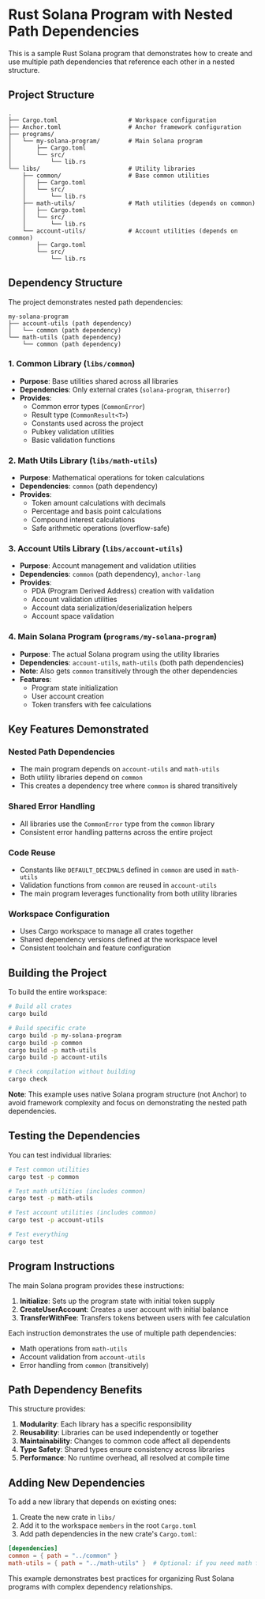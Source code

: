 # Rust Solana Program with Nested Path Dependencies

This is a sample Rust Solana program that demonstrates how to create and use multiple path dependencies that reference each other in a nested structure.

## Project Structure

```
.
├── Cargo.toml                    # Workspace configuration
├── Anchor.toml                   # Anchor framework configuration
├── programs/
│   └── my-solana-program/        # Main Solana program
│       ├── Cargo.toml
│       └── src/
│           └── lib.rs
└── libs/                         # Utility libraries
    ├── common/                   # Base common utilities
    │   ├── Cargo.toml
    │   └── src/
    │       └── lib.rs
    ├── math-utils/               # Math utilities (depends on common)
    │   ├── Cargo.toml
    │   └── src/
    │       └── lib.rs
    └── account-utils/            # Account utilities (depends on common)
        ├── Cargo.toml
        └── src/
            └── lib.rs
```

## Dependency Structure

The project demonstrates nested path dependencies:

```
my-solana-program
├── account-utils (path dependency)
│   └── common (path dependency)
└── math-utils (path dependency)
    └── common (path dependency)
```

### 1. Common Library (`libs/common`)
- **Purpose**: Base utilities shared across all libraries
- **Dependencies**: Only external crates (`solana-program`, `thiserror`)
- **Provides**: 
  - Common error types (`CommonError`)
  - Result type (`CommonResult<T>`)
  - Constants used across the project
  - Pubkey validation utilities
  - Basic validation functions

### 2. Math Utils Library (`libs/math-utils`)
- **Purpose**: Mathematical operations for token calculations
- **Dependencies**: `common` (path dependency)
- **Provides**:
  - Token amount calculations with decimals
  - Percentage and basis point calculations
  - Compound interest calculations
  - Safe arithmetic operations (overflow-safe)

### 3. Account Utils Library (`libs/account-utils`)
- **Purpose**: Account management and validation utilities
- **Dependencies**: `common` (path dependency), `anchor-lang`
- **Provides**:
  - PDA (Program Derived Address) creation with validation
  - Account validation utilities
  - Account data serialization/deserialization helpers
  - Account space validation

### 4. Main Solana Program (`programs/my-solana-program`)
- **Purpose**: The actual Solana program using the utility libraries
- **Dependencies**: `account-utils`, `math-utils` (both path dependencies)
- **Note**: Also gets `common` transitively through the other dependencies
- **Features**:
  - Program state initialization
  - User account creation
  - Token transfers with fee calculations

## Key Features Demonstrated

### Nested Path Dependencies
- The main program depends on `account-utils` and `math-utils`
- Both utility libraries depend on `common`
- This creates a dependency tree where `common` is shared transitively

### Shared Error Handling
- All libraries use the `CommonError` type from the `common` library
- Consistent error handling patterns across the entire project

### Code Reuse
- Constants like `DEFAULT_DECIMALS` defined in `common` are used in `math-utils`
- Validation functions from `common` are reused in `account-utils`
- The main program leverages functionality from both utility libraries

### Workspace Configuration
- Uses Cargo workspace to manage all crates together
- Shared dependency versions defined at the workspace level
- Consistent toolchain and feature configuration

## Building the Project

To build the entire workspace:

```bash
# Build all crates
cargo build

# Build specific crate
cargo build -p my-solana-program
cargo build -p common
cargo build -p math-utils
cargo build -p account-utils

# Check compilation without building
cargo check
```

**Note**: This example uses native Solana program structure (not Anchor) to avoid framework complexity and focus on demonstrating the nested path dependencies.

## Testing the Dependencies

You can test individual libraries:

```bash
# Test common utilities
cargo test -p common

# Test math utilities (includes common)
cargo test -p math-utils

# Test account utilities (includes common)
cargo test -p account-utils

# Test everything
cargo test
```

## Program Instructions

The main Solana program provides these instructions:

1. **Initialize**: Sets up the program state with initial token supply
2. **CreateUserAccount**: Creates a user account with initial balance
3. **TransferWithFee**: Transfers tokens between users with fee calculation

Each instruction demonstrates the use of multiple path dependencies:
- Math operations from `math-utils`
- Account validation from `account-utils`
- Error handling from `common` (transitively)

## Path Dependency Benefits

This structure provides:

1. **Modularity**: Each library has a specific responsibility
2. **Reusability**: Libraries can be used independently or together
3. **Maintainability**: Changes to common code affect all dependents
4. **Type Safety**: Shared types ensure consistency across libraries
5. **Performance**: No runtime overhead, all resolved at compile time

## Adding New Dependencies

To add a new library that depends on existing ones:

1. Create the new crate in `libs/`
2. Add it to the workspace `members` in the root `Cargo.toml`
3. Add path dependencies in the new crate's `Cargo.toml`:

```toml
[dependencies]
common = { path = "../common" }
math-utils = { path = "../math-utils" }  # Optional: if you need math functions
```

This example demonstrates best practices for organizing Rust Solana programs with complex dependency relationships. 